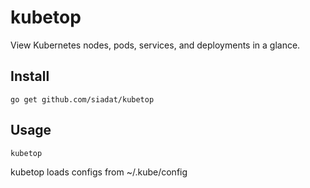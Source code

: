 # kubetop

View Kubernetes nodes, pods, services, and deployments in a glance.

## Install

    go get github.com/siadat/kubetop

## Usage

    kubetop

kubetop loads configs from ~/.kube/config

